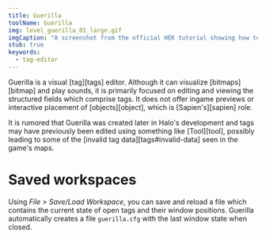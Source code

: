 ```yaml
---
title: Guerilla
toolName: Guerilla
img: level_guerilla_01_large.gif
imgCaption: "A screenshot from the official HEK tutorial showing how to change a [scenario's][scenario] [sky][] reference"
stub: true
keywords:
  - tag-editor
---
```


Guerilla is a visual [tag][tags] editor. Although it can visualize [bitmaps][bitmap] and play sounds, it is primarily focused on editing and viewing the structured fields which comprise tags. It does not offer ingame previews or interactive placement of [objects][object], which is [Sapien's][sapien] role.

It is rumored that Guerilla was created later in Halo's development and tags may have previously been edited using something like [Tool][tool], possibly leading to some of the [invalid tag data][tags#invalid-data] seen in the game's maps.

# Saved workspaces
Using _File > Save/Load Workspace_, you can save and reload a file which contains the current state of open tags and their window positions. Guerilla automatically creates a file `guerilla.cfg` with the last window state when closed.
